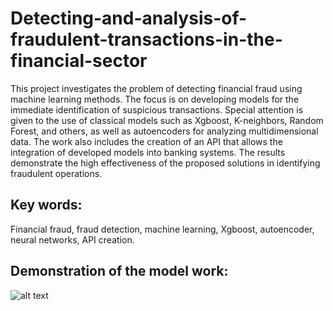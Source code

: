 # Detecting-and-analysis-of-fraudulent-transactions-in-the-financial-sector

This project investigates the problem of detecting financial fraud using machine learning methods. The focus is on developing models for the immediate identification of suspicious transactions. Special attention is given to the use of classical models such as Xgboost, K-neighbors, Random Forest, and others, as well as autoencoders for analyzing multidimensional data. The work also includes the creation of an API that allows the integration of developed models into banking systems. The results demonstrate the high effectiveness of the proposed solutions in identifying fraudulent operations.

## Key words:
Financial fraud, fraud detection, machine learning, Xgboost, autoencoder, neural networks, API creation.

## Demonstration of the model work:
![alt text]([https://github.com/EvelinaUrusova/Detecting-and-analysis-of-fraudulent-transactions-in-the-financial-sector/blob/main/images/Input.png?raw=true)
